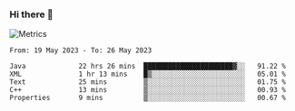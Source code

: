 ### Hi there 👋

![Metrics](https://github.com/radoapx/radoapx/blob/main/github-metrics.svg)

<!--START_SECTION:waka-->

```text
From: 19 May 2023 - To: 26 May 2023

Java             22 hrs 26 mins  ██████████████████████▓░░   91.22 %
XML              1 hr 13 mins    █▒░░░░░░░░░░░░░░░░░░░░░░░   05.01 %
Text             25 mins         ▒░░░░░░░░░░░░░░░░░░░░░░░░   01.75 %
C++              13 mins         ▒░░░░░░░░░░░░░░░░░░░░░░░░   00.93 %
Properties       9 mins          ▒░░░░░░░░░░░░░░░░░░░░░░░░   00.67 %
```

<!--END_SECTION:waka-->

<!--
**radoapx/radoapx** is a ✨ _special_ ✨ repository because its `README.md` (this file) appears on your GitHub profile.

Here are some ideas to get you started:

- 🔭 I’m currently working on ...
- 🌱 I’m currently learning ...
- 👯 I’m looking to collaborate on ...
- 🤔 I’m looking for help with ...
- 💬 Ask me about ...
- 📫 How to reach me: ...
- 😄 Pronouns: ...
- ⚡ Fun fact: ...
-->
